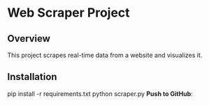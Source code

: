 # Web Scraper Project

## Overview
This project scrapes real-time data from a website and visualizes it.

## Installation
pip install -r requirements.txt
python scraper.py
**Push to GitHub**:
